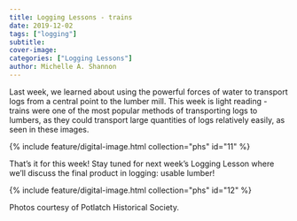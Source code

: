 ```yaml
---
title: Logging Lessons - trains
date: 2019-12-02
tags: ["logging"]
subtitle: 
cover-image: 
categories: ["Logging Lessons"]
author: Michelle A. Shannon
---
```


Last week, we learned about using the powerful forces of water to transport logs from a central point to the lumber mill. This week is light reading - trains were one of the most popular methods of transporting logs to lumbers, as they could transport large quantities of logs relatively easily, as seen in these images.

{% include feature/digital-image.html collection="phs" id="11" %}

That’s it for this week! Stay tuned for next week’s Logging Lesson where we’ll discuss the final product in logging: usable lumber!

{% include feature/digital-image.html collection="phs" id="12" %}

Photos courtesy of Potlatch Historical Society.
